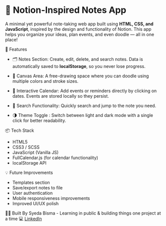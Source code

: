 # 📝 Notion-Inspired Notes App

A minimal yet powerful note-taking web app built using **HTML, CSS, and JavaScript**, inspired by the design and functionality of Notion. This app helps you organize your ideas, plan events, and even doodle — all in one place!

🚀 Features

* 🗂️ Notes Section:
  Create, edit, delete, and search notes. Data is automatically saved to **localStorage**, so you never lose progress.

* 🎨 Canvas Area:
  A free-drawing space where you can doodle using multiple colors and stroke sizes.

* 📅 Interactive Calendar:
  Add events or reminders directly by clicking on dates. Events are stored locally so they persist.

* 🔎 Search Functionality:
  Quickly search and jump to the note you need.

* 🌗 Theme Toggle :
  Switch between light and dark mode with a single click for better readability.


📦 Tech Stack

* HTML5
* CSS3 / SCSS
* JavaScript (Vanilla JS)
* FullCalendar.js (for calendar functionality)
* localStorage API



💡 Future Improvements

* Templates section
* Save/export notes to file
* User authentication 
* Mobile responsiveness improvements
* Improved UI/UX polish


🙋‍♀️ Built By Syeda Bisma - 
Learning in public & building things one project at a time 💻
[LinkedIn](https://www.linkedin.com/in/syeda-bisma-29202428a/) 


